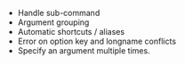 - Handle sub-command
- Argument grouping
- Automatic shortcuts / aliases
- Error on option key and longname conflicts
- Specify an argument multiple times.
